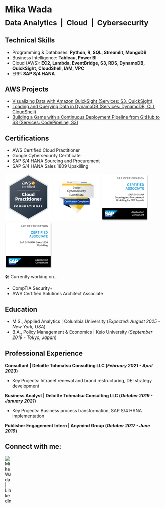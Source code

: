 # Mika Wada  </br><sub>Data Analytics&nbsp;&nbsp;|&nbsp;&nbsp;Cloud&nbsp;&nbsp;|&nbsp;&nbsp;Cybersecurity</sub>

## Technical Skills
- Programming & Databases: **Python, R, SQL, Streamlit, MongoDB**
- Business Intelligence: **Tableau, Power BI**
- Cloud (AWS): **EC2, Lambda, EventBridge, S3, RDS, DynamoDB, QuickSight, CloudShell, IAM, VPC**
- ERP: **SAP S/4 HANA**

## AWS Projects
- [Visualizing Data with Amazon QuickSight (Services: S3, QuickSight)](https://github.com/mikawada/analytics-quicksight)
- [Loading and Querying Data in DynamoDB (Services: DynamoDB, CLI, CloudShell)](https://github.com/mikawada/databases-dynamodb)
- [Building a Game with a Continuous Deployment Pipeline from GitHub to S3 (Services: CodePipeline, S3)](https://github.com/mikawada/codepipeline-s3-game)

## Certifications
- AWS Certified Cloud Practitioner
- Google Cybersecurity Certificate
- SAP S/4 HANA Sourcing and Procurement
- SAP S/4 HANA Sales 1809 Upskilling

[<img src="images/ccp.png" alt="Preview" width="150"/>][CCP]
[<img src="images/googlecyber.png" alt="Preview" width="150"/>][GC]
[<img src="images/sap1.png" alt="Preview" width="150"/>][SAP1]
[<img src="images/sap2.png" alt="Preview" width="150"/>][SAP2]

[CCP]: https://www.credly.com/badges/05191195-e16c-47f4-99d9-dfeb0980fe3e
[GC]: https://www.credly.com/badges/a5e1683f-5bc9-4e2f-8465-e0414889303a
[SAP1]: https://www.credly.com/badges/ff4050a9-1fe3-451a-aee2-8bfe1199bc79
[SAP2]: https://www.credly.com/badges/980adb89-47af-4421-9d51-3da48d3c9425

🛠️ Currently working on...
- CompTIA Security+
- AWS Certified Solutions Architect Associate

## Education						       		
- M.S., Applied Analytics	| Columbia University (_Expected: August 2025 - New York, USA_)	 			        		
- B.A., Policy Management & Economics | Keio University (_September 2019 - Tokyo, Japan_)

## Professional Experience
**Consultant | Deloitte Tohmatsu Consulting LLC (_February 2021 - April 2023_)**
  - Key Projects: Intranet renewal and brand restructuring, DEI strategy development

**Business Analyst | Deloitte Tohmatsu Consulting LLC (_October 2019 - January 2021_)**
  - Key Projects: Business process transformation, SAP S/4 HANA implementation

**Publisher Engagement Intern | Anymind Group (_October 2017 - June 2019_)**

## Connect with me:

[<img align="left" alt="MikaWada | LinkedIn" width="22px" src="https://cdn.jsdelivr.net/npm/simple-icons@v3/icons/linkedin.svg" />][linkedin]

[linkedin]: https://www.linkedin.com/in/mika-tina-wada/
